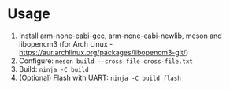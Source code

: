 # Usage
1. Install arm-none-eabi-gcc, arm-none-eabi-newlib, meson and libopencm3 (for Arch Linux - https://aur.archlinux.org/packages/libopencm3-git/)
2. Configure: `meson build --cross-file cross-file.txt`
3. Build: `ninja -C build`
4. (Optional) Flash with UART: `ninja -C build flash`
